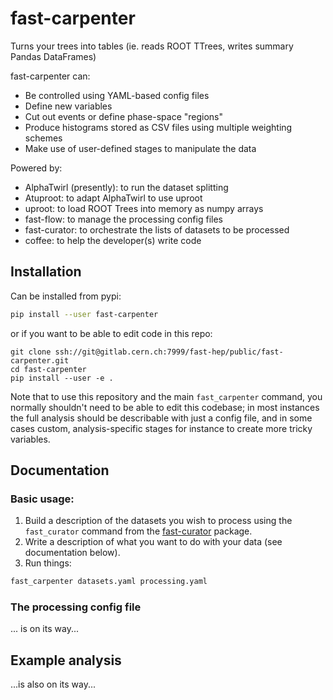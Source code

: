 fast-carpenter
=============
Turns your trees into tables (ie. reads ROOT TTrees, writes summary Pandas DataFrames)

fast-carpenter can:
- Be controlled using YAML-based config files
- Define new variables
- Cut out events or define phase-space "regions"
- Produce histograms stored as CSV files using multiple weighting schemes
- Make use of user-defined stages to manipulate the data

Powered by:
- AlphaTwirl (presently): to run the dataset splitting
- Atuproot: to adapt AlphaTwirl to use uproot
- uproot: to load ROOT Trees into memory as numpy arrays
- fast-flow: to manage the processing config files
- fast-curator: to orchestrate the lists of datasets to be processed
- coffee: to help the developer(s) write code

## Installation
Can be installed from pypi:
```bash
pip install --user fast-carpenter
```
or if you want to be able to edit code in this repo:
```
git clone ssh://git@gitlab.cern.ch:7999/fast-hep/public/fast-carpenter.git 
cd fast-carpenter
pip install --user -e .
```
Note that to use this repository and the main `fast_carpenter` command, you normally shouldn't need to be able to edit this codebase;
in most instances the full analysis should be describable with just a config file, and in some cases custom, analysis-specific stages for instance to create more tricky variables.

## Documentation
### Basic usage:
1. Build a description of the datasets you wish to process using the `fast_curator` command from the [fast-curator](://gitlab.cern.ch/fast-hep/public/fast-curator) package.
2. Write a description of what you want to do with your data (see documentation below).
3. Run things:
```bash
fast_carpenter datasets.yaml processing.yaml
```

### The processing config file
... is on its way...

## Example analysis
...is also on its way...
